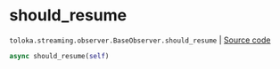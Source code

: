 # should_resume
`toloka.streaming.observer.BaseObserver.should_resume` | [Source code](https://github.com/Toloka/toloka-kit/blob/v1.2.2/src/streaming/observer.py#L43)

```python
async should_resume(self)
```

